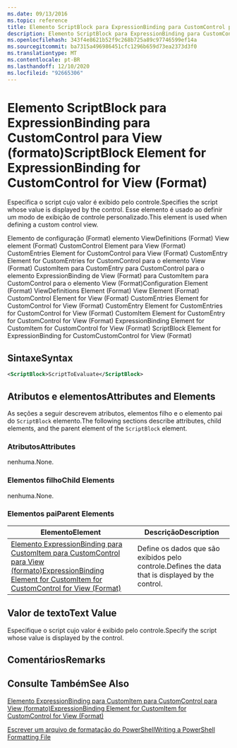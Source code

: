 ```yaml
---
ms.date: 09/13/2016
ms.topic: reference
title: Elemento ScriptBlock para ExpressionBinding para CustomControl para View (formato)
description: Elemento ScriptBlock para ExpressionBinding para CustomControl para View (formato)
ms.openlocfilehash: 343f4e8621b52f9c268b725a89c97746599ef14a
ms.sourcegitcommit: ba7315a496986451cfc1296b659d73ea2373d3f0
ms.translationtype: MT
ms.contentlocale: pt-BR
ms.lasthandoff: 12/10/2020
ms.locfileid: "92665306"
---
```

# <a name="scriptblock-element-for-expressionbinding-for-customcontrol-for-view-format"></a><span data-ttu-id="64c48-103">Elemento ScriptBlock para ExpressionBinding para CustomControl para View (formato)</span><span class="sxs-lookup"><span data-stu-id="64c48-103">ScriptBlock Element for ExpressionBinding for CustomControl for View (Format)</span></span>

<span data-ttu-id="64c48-104">Especifica o script cujo valor é exibido pelo controle.</span><span class="sxs-lookup"><span data-stu-id="64c48-104">Specifies the script whose value is displayed by the control.</span></span> <span data-ttu-id="64c48-105">Esse elemento é usado ao definir um modo de exibição de controle personalizado.</span><span class="sxs-lookup"><span data-stu-id="64c48-105">This element is used when defining a custom control view.</span></span>

<span data-ttu-id="64c48-106">Elemento de configuração (Format) elemento ViewDefinitions (Format) View element (Format) CustomControl Element para View (Format) CustomEntries Element for CustomControl para View (Format) CustomEntry Element for CustomEntries for CustomControl para o elemento View (Format) CustomItem para CustomEntry para CustomControl para o elemento ExpressionBinding de View (Format) para CustomItem para CustomControl para o elemento View (Format)</span><span class="sxs-lookup"><span data-stu-id="64c48-106">Configuration Element (Format) ViewDefinitions Element (Format) View Element (Format) CustomControl Element for View (Format) CustomEntries Element for CustomControl for View (Format) CustomEntry Element for CustomEntries for CustomControl for View (Format) CustomItem Element for CustomEntry for CustomControl for View (Format) ExpressionBinding Element for CustomItem for CustomControl for View (Format) ScriptBlock Element for ExpressionBinding for CustomCustomControl for View (Format)</span></span>

## <a name="syntax"></a><span data-ttu-id="64c48-107">Sintaxe</span><span class="sxs-lookup"><span data-stu-id="64c48-107">Syntax</span></span>

```xml
<ScriptBlock>ScriptToEvaluate</ScriptBlock>
```

## <a name="attributes-and-elements"></a><span data-ttu-id="64c48-108">Atributos e elementos</span><span class="sxs-lookup"><span data-stu-id="64c48-108">Attributes and Elements</span></span>

<span data-ttu-id="64c48-109">As seções a seguir descrevem atributos, elementos filho e o elemento pai do `ScriptBlock` elemento.</span><span class="sxs-lookup"><span data-stu-id="64c48-109">The following sections describe attributes, child elements, and the parent element of the `ScriptBlock` element.</span></span>

### <a name="attributes"></a><span data-ttu-id="64c48-110">Atributos</span><span class="sxs-lookup"><span data-stu-id="64c48-110">Attributes</span></span>

<span data-ttu-id="64c48-111">nenhuma.</span><span class="sxs-lookup"><span data-stu-id="64c48-111">None.</span></span>

### <a name="child-elements"></a><span data-ttu-id="64c48-112">Elementos filho</span><span class="sxs-lookup"><span data-stu-id="64c48-112">Child Elements</span></span>

<span data-ttu-id="64c48-113">nenhuma.</span><span class="sxs-lookup"><span data-stu-id="64c48-113">None.</span></span>

### <a name="parent-elements"></a><span data-ttu-id="64c48-114">Elementos pai</span><span class="sxs-lookup"><span data-stu-id="64c48-114">Parent Elements</span></span>

|<span data-ttu-id="64c48-115">Elemento</span><span class="sxs-lookup"><span data-stu-id="64c48-115">Element</span></span>|<span data-ttu-id="64c48-116">Descrição</span><span class="sxs-lookup"><span data-stu-id="64c48-116">Description</span></span>|
|-------------|-----------------|
|[<span data-ttu-id="64c48-117">Elemento ExpressionBinding para CustomItem para CustomControl para View (formato)</span><span class="sxs-lookup"><span data-stu-id="64c48-117">ExpressionBinding Element for CustomItem for CustomControl for View (Format)</span></span>](./expressionbinding-element-for-customitem-for-customcontrol-for-view-format.md)|<span data-ttu-id="64c48-118">Define os dados que são exibidos pelo controle.</span><span class="sxs-lookup"><span data-stu-id="64c48-118">Defines the data that is displayed by the control.</span></span>|

## <a name="text-value"></a><span data-ttu-id="64c48-119">Valor de texto</span><span class="sxs-lookup"><span data-stu-id="64c48-119">Text Value</span></span>

<span data-ttu-id="64c48-120">Especifique o script cujo valor é exibido pelo controle.</span><span class="sxs-lookup"><span data-stu-id="64c48-120">Specify the script whose value is displayed by the control.</span></span>

## <a name="remarks"></a><span data-ttu-id="64c48-121">Comentários</span><span class="sxs-lookup"><span data-stu-id="64c48-121">Remarks</span></span>

## <a name="see-also"></a><span data-ttu-id="64c48-122">Consulte Também</span><span class="sxs-lookup"><span data-stu-id="64c48-122">See Also</span></span>

[<span data-ttu-id="64c48-123">Elemento ExpressionBinding para CustomItem para CustomControl para View (formato)</span><span class="sxs-lookup"><span data-stu-id="64c48-123">ExpressionBinding Element for CustomItem for CustomControl for View (Format)</span></span>](./expressionbinding-element-for-customitem-for-customcontrol-for-view-format.md)

[<span data-ttu-id="64c48-124">Escrever um arquivo de formatação do PowerShell</span><span class="sxs-lookup"><span data-stu-id="64c48-124">Writing a PowerShell Formatting File</span></span>](./writing-a-powershell-formatting-file.md)
